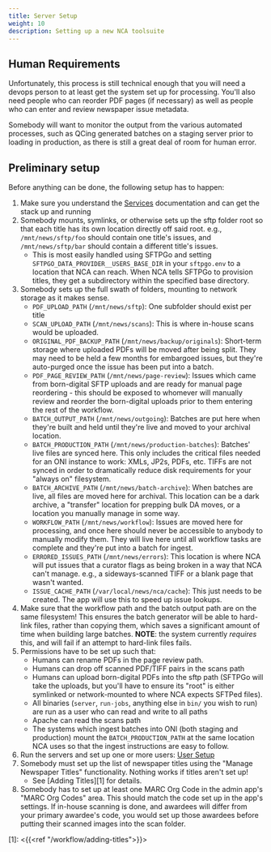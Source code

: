 ```yaml
---
title: Server Setup
weight: 10
description: Setting up a new NCA toolsuite
---
```


## Human Requirements

Unfortunately, this process is still technical enough that you will need a
devops person to at least get the system set up for processing.  You'll also
need people who can reorder PDF pages (if necessary) as well as people who can
enter and review newspaper issue metadata.

Somebody will want to monitor the output from the various automated processes,
such as QCing generated batches on a staging server prior to loading in
production, as there is still a great deal of room for human error.

## Preliminary setup

Before anything can be done, the following setup has to happen:

1. Make sure you understand the [Services](/setup/services) documentation and
   can get the stack up and running
1. Somebody mounts, symlinks, or otherwise sets up the sftp folder root so that
   each title has its own location directly off said root.  e.g.,
   `/mnt/news/sftp/foo` should contain one title's issues, and
   `/mnt/news/sftp/bar` should contain a different title's issues.
   - This is most easily handled using SFTPGo and setting
     `SFTPGO_DATA_PROVIDER__USERS_BASE_DIR` in your `sftpgo.env` to a location
     that NCA can reach. When NCA tells SFTPGo to provision titles, they get a
     subdirectory within the specified base directory.
1. Somebody sets up the full swath of folders, mounting to network storage
   as it makes sense.
   - `PDF_UPLOAD_PATH` (`/mnt/news/sftp`): One subfolder should exist per title
   - `SCAN_UPLOAD_PATH` (`/mnt/news/scans`): This is where in-house scans would be uploaded.
   - `ORIGINAL_PDF_BACKUP_PATH` (`/mnt/news/backup/originals`): Short-term storage
     where uploaded PDFs will be moved after being split.  They may need to be
     held a few months for embargoed issues, but they're auto-purged once the
     issue has been put into a batch.
   - `PDF_PAGE_REVIEW_PATH` (`/mnt/news/page-review`): Issues which came from
     born-digital SFTP uploads and are ready for manual page reordering - this
     should be exposed to whomever will manually review and reorder the
     born-digital uploads prior to them entering the rest of the workflow.
   - `BATCH_OUTPUT_PATH` (`/mnt/news/outgoing`): Batches are put here when
     they're built and held until they're live and moved to your archival
     location.
   - `BATCH_PRODUCTION_PATH` (`/mnt/news/production-batches`): Batches' live
     files are synced here. This only includes the critical files needed for an
     ONI instance to work: XMLs, JP2s, PDFs, etc. TIFFs are not synced in order
     to dramatically reduce disk requirements for your "always on" filesystem.
   - `BATCH_ARCHIVE_PATH` (`/mnt/news/batch-archive`): When batches are live,
     all files are moved here for archival. This location can be a dark
     archive, a "transfer" location for prepping bulk DA moves, or a location
     you manually manage in some way.
   - `WORKFLOW_PATH` (`/mnt/news/workflow`): Issues are moved here for
     processing, and once here should never be accessible to anybody to
     manually modify them.  They will live here until all workflow tasks are
     complete and they're put into a batch for ingest.
   - `ERRORED_ISSUES_PATH` (`/mnt/news/errors`): This location is where NCA
     will put issues that a curator flags as being broken in a way that NCA
     can't manage. e.g., a sideways-scanned TIFF or a blank page that wasn't
     wanted.
   - `ISSUE_CACHE_PATH` (`/var/local/news/nca/cache`): This just needs to be
     created.  The app will use this to speed up issue lookups.
1. Make sure that the workflow path and the batch output path are on the same
   filesystem!  This ensures the batch generator will be able to hard-link
   files, rather than copying them, which saves a significant amount of time
   when building large batches.  **NOTE**: the system currently *requires*
   this, and will fail if an attempt to hard-link files fails.
1. Permissions have to be set up such that:
   - Humans can rename PDFs in the page review path.
   - Humans can drop off scanned PDF/TIFF pairs in the scans path
   - Humans can upload born-digital PDFs into the sftp path (SFTPGo will take
     the uploads, but you'll have to ensure its "root" is either symlinked or
     network-mounted to where NCA expects SFTPed files).
   - All binaries (`server`, `run-jobs`, anything else in `bin/` you wish to
     run) are run as a user who can read and write to all paths
   - Apache can read the scans path
   - The systems which ingest batches into ONI (both staging and production)
     mount the `BATCH_PRODUCTION_PATH` at the same location NCA uses so that
     the ingest instructions are easy to follow.
1. Run the servers and set up one or more users: [User Setup](/setup/user-setup)
1. Somebody must set up the list of newspaper titles using the "Manage
   Newspaper Titles" functionality.  Nothing works if titles aren't set up!
   - See [Adding Titles][1] for details.
1. Somebody has to set up at least one MARC Org Code in the admin app's "MARC
   Org Codes" area.  This should match the code set up in the app's settings.
   If in-house scanning is done, and awardees will differ from your primary
   awardee's code, you would set up those awardees before putting their scanned
   images into the scan folder.

[1]: <{{<ref "/workflow/adding-titles">}}>

